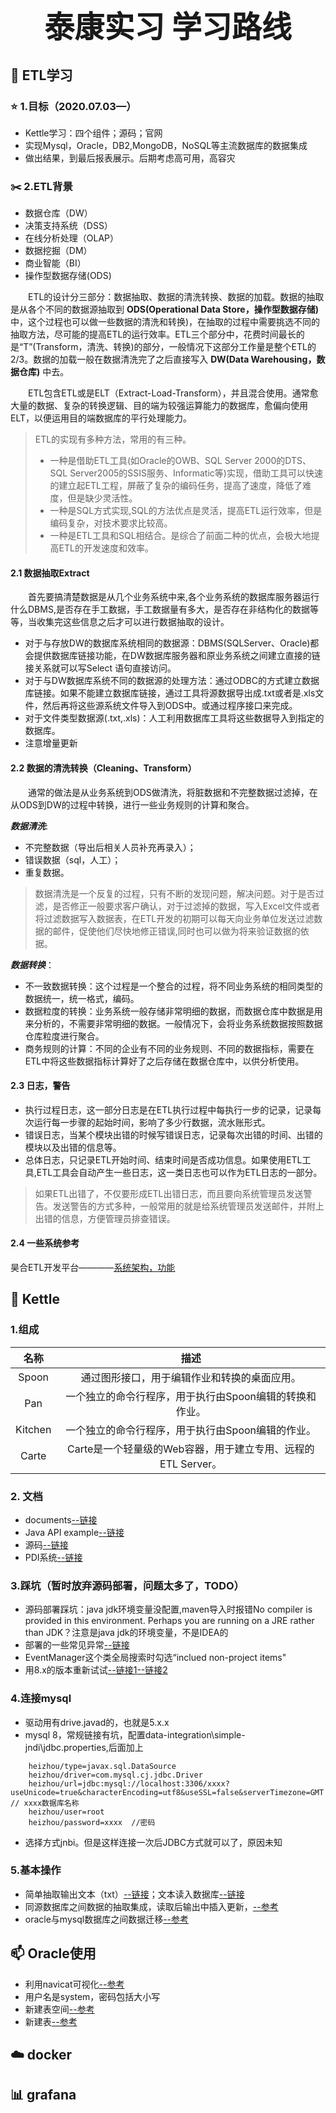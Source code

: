# <div align='center' ><font size='40'>泰康实习 学习路线</font></div>

## :flashlight: ETL学习

### :star: 1.目标（2020.07.03—）
+ Kettle学习：四个组件；源码；官网
+ 实现Mysql，Oracle，DB2,MongoDB，NoSQL等主流数据库的数据集成
+ 做出结果，到最后报表展示。后期考虑高可用，高容灾

### :scissors: 2.ETL背景

+ 数据仓库（DW）
+ 决策支持系统（DSS）
+ 在线分析处理（OLAP）
+ 数据挖掘（DM）
+ 商业智能（BI）
+ 操作型数据存储(ODS)

&emsp;&emsp;ETL的设计分三部分：数据抽取、数据的清洗转换、数据的加载。数据的抽取是从各个不同的数据源抽取到 **ODS(Operational Data Store，操作型数据存储)** 中，这个过程也可以做一些数据的清洗和转换)，在抽取的过程中需要挑选不同的抽取方法，尽可能的提高ETL的运行效率。ETL三个部分中，花费时间最长的是“T”(Transform，清洗、转换)的部分，一般情况下这部分工作量是整个ETL的2/3。数据的加载一般在数据清洗完了之后直接写入 **DW(Data Warehousing，数据仓库)** 中去。

&emsp;&emsp;ETL包含ETL或是ELT（Extract-Load-Transform），并且混合使用。通常愈大量的数据、复杂的转换逻辑、目的端为较强运算能力的数据库，愈偏向使用ELT，以便运用目的端数据库的平行处理能力。

> ETL的实现有多种方法，常用的有三种。
> + 一种是借助ETL工具(如Oracle的OWB、SQL Server 2000的DTS、SQL Server2005的SSIS服务、Informatic等)实现，借助工具可以快速的建立起ETL工程，屏蔽了复杂的编码任务，提高了速度，降低了难度，但是缺少灵活性。
> + 一种是SQL方式实现,SQL的方法优点是灵活，提高ETL运行效率，但是编码复杂，对技术要求比较高。
> + 一种是ETL工具和SQL相结合。是综合了前面二种的优点，会极大地提高ETL的开发速度和效率。

#### 2.1 数据抽取Extract
&emsp;&emsp;首先要搞清楚数据是从几个业务系统中来,各个业务系统的数据库服务器运行什么DBMS,是否存在手工数据，手工数据量有多大，是否存在非结构化的数据等等，当收集完这些信息之后才可以进行数据抽取的设计。
+ 对于与存放DW的数据库系统相同的数据源：DBMS(SQLServer、Oracle)都会提供数据库链接功能，在DW数据库服务器和原业务系统之间建立直接的链接关系就可以写Select 语句直接访问。
+ 对于与DW数据库系统不同的数据源的处理方法：通过ODBC的方式建立数据库链接。如果不能建立数据库链接，通过工具将源数据导出成.txt或者是.xls文件，然后再将这些源系统文件导入到ODS中。或通过程序接口来完成。
+ 对于文件类型数据源(.txt,.xls)：人工利用数据库工具将这些数据导入到指定的数据库。
+ 注意增量更新

#### 2.2 数据的清洗转换（Cleaning、Transform）
&emsp;&emsp;通常的做法是从业务系统到ODS做清洗，将脏数据和不完整数据过滤掉，在从ODS到DW的过程中转换，进行一些业务规则的计算和聚合。

***数据清洗***:
+ 不完整数据（导出后相关人员补充再录入）；
+ 错误数据（sql，人工）；
+ 重复数据。

> 数据清洗是一个反复的过程，只有不断的发现问题，解决问题。对于是否过滤，是否修正一般要求客户确认，对于过滤掉的数据，写入Excel文件或者将过滤数据写入数据表，在ETL开发的初期可以每天向业务单位发送过滤数据的邮件，促使他们尽快地修正错误,同时也可以做为将来验证数据的依据。

***数据转换***：
+ 不一致数据转换：这个过程是一个整合的过程，将不同业务系统的相同类型的数据统一，统一格式，编码。
+ 数据粒度的转换：业务系统一般存储非常明细的数据，而数据仓库中数据是用来分析的，不需要非常明细的数据。一般情况下，会将业务系统数据按照数据仓库粒度进行聚合。
+ 商务规则的计算：不同的企业有不同的业务规则、不同的数据指标，需要在ETL中将这些数据指标计算好了之后存储在数据仓库中，以供分析使用。

#### 2.3 日志，警告
+ 执行过程日志，这一部分日志是在ETL执行过程中每执行一步的记录，记录每次运行每一步骤的起始时间，影响了多少行数据，流水账形式。
+ 错误日志，当某个模块出错的时候写错误日志，记录每次出错的时间、出错的模块以及出错的信息等。
+ 总体日志，只记录ETL开始时间、结束时间是否成功信息。如果使用ETL工具,ETL工具会自动产生一些日志，这一类日志也可以作为ETL日志的一部分。

> 如果ETL出错了，不仅要形成ETL出错日志，而且要向系统管理员发送警告。发送警告的方式多种，一般常用的就是给系统管理员发送邮件，并附上出错的信息，方便管理员排查错误。


#### 2.4 一些系统参考
昊合ETL开发平台————[系统架构，功能](http://www.haohedi.com/webpage/productIntro.html)

## :nut_and_bolt: Kettle

### 1.组成
名称|描述
:-:|:-:
Spoon|通过图形接口，用于编辑作业和转换的桌面应用。
Pan|一个独立的命令行程序，用于执行由Spoon编辑的转换和作业。
Kitchen|一个独立的命令行程序，用于执行由Spoon编辑的作业。
Carte|Carte是一个轻量级的Web容器，用于建立专用、远程的ETL Server。

### 2. 文档
+ documents[--链接](https://wiki.pentaho.com/display/EAI/Latest+Pentaho+Data+Integration+%28aka+Kettle%29+Documentation)
+ Java API example[--链接](https://wiki.pentaho.com/display/EAI/Pentaho+Data+Integration+-+Java+API+Examples)
+ 源码[--链接](https://github.com/pentaho/pentaho-kettle/tree/9.0.0.0-R)
+ PDI系统[--链接](https://community.hitachivantara.com/s/article/data-integration-kettle)

### 3.踩坑（暂时放弃源码部署，问题太多了，TODO）
+ 源码部署踩坑：java jdk环境变量没配置,maven导入时报错No compiler is provided in this environment. Perhaps you are running on a JRE rather than JDK？注意是java jdk的环境变量，不是IDEA的
+ 部署的一些常见异常[--链接](https://www.e-learn.cn/topic/3193741)
+ EventManager这个类全局搜索时勾选“inclued non-project items"
+ 用8.x的版本重新试试[--链接1](https://blog.csdn.net/ifu25/article/details/103239489?utm_medium=distribute.pc_relevant.none-task-blog-BlogCommendFromMachineLearnPai2-2.nonecase&depth_1-utm_source=distribute.pc_relevant.none-task-blog-BlogCommendFromMachineLearnPai2-2.nonecase)[--链接2](https://blog.csdn.net/gongchengshiv/article/details/105211351)

### 4.连接mysql
+ 驱动用有drive.javad的，也就是5.x.x
+ mysql 8，常规链接有坑，配置data-integration\simple-jndi\jdbc.properties,后面加上
```
    heizhou/type=javax.sql.DataSource
    heizhou/driver=com.mysql.cj.jdbc.Driver
    heizhou/url=jdbc:mysql://localhost:3306/xxxx?useUnicode=true&characterEncoding=utf8&useSSL=false&serverTimezone=GMT // xxxx数据库名称
    heizhou/user=root 
    heizhou/password=xxxx  //密码
```
+ 选择方式jnbi。但是这样连接一次后JDBC方式就可以了，原因未知

### 5.基本操作
+ 简单抽取输出文本（txt）[--链接](https://blog.csdn.net/Auspicious_air/article/details/89850822)；文本读入数据库[--链接](https://blog.csdn.net/u013991521/article/details/52459431)
+ 同源数据库之间数据的抽取集成，读取后输出中插入更新，[--参考](https://blog.csdn.net/qqfo24/article/details/82190535)
+ oracle与mysql数据库之间数据迁移[--参考](https://blog.csdn.net/warrah/article/details/80197120)


##  :mailbox: Oracle使用
+ 利用navicat可视化[--参考](https://www.cnblogs.com/braveym/p/9501249.html)
+ 用户名是system，密码包括大小写
+ 新建表空间[--参考](https://www.pianshen.com/article/595151024/)
+ 新建表[--参考](https://blog.csdn.net/qq_42914528/article/details/81509853)

## :cloud: docker

## :bar_chart: grafana